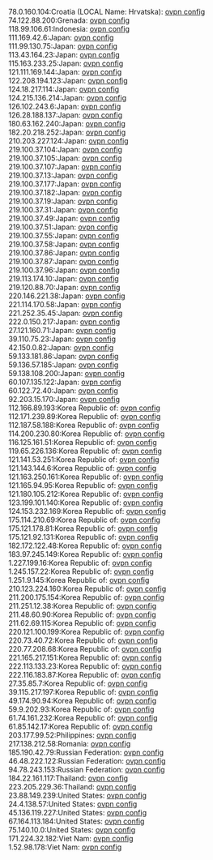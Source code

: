 78.0.160.104:Croatia (LOCAL Name: Hrvatska): [ovpn config](vpn/78_0_160_104.ovpn)  
74.122.88.200:Grenada: [ovpn config](vpn/74_122_88_200.ovpn)  
118.99.106.61:Indonesia: [ovpn config](vpn/118_99_106_61.ovpn)  
111.169.42.6:Japan: [ovpn config](vpn/111_169_42_6.ovpn)  
111.99.130.75:Japan: [ovpn config](vpn/111_99_130_75.ovpn)  
113.43.164.23:Japan: [ovpn config](vpn/113_43_164_23.ovpn)  
115.163.233.25:Japan: [ovpn config](vpn/115_163_233_25.ovpn)  
121.111.169.144:Japan: [ovpn config](vpn/121_111_169_144.ovpn)  
122.208.194.123:Japan: [ovpn config](vpn/122_208_194_123.ovpn)  
124.18.217.114:Japan: [ovpn config](vpn/124_18_217_114.ovpn)  
124.215.136.214:Japan: [ovpn config](vpn/124_215_136_214.ovpn)  
126.102.243.6:Japan: [ovpn config](vpn/126_102_243_6.ovpn)  
126.28.188.137:Japan: [ovpn config](vpn/126_28_188_137.ovpn)  
180.63.162.240:Japan: [ovpn config](vpn/180_63_162_240.ovpn)  
182.20.218.252:Japan: [ovpn config](vpn/182_20_218_252.ovpn)  
210.203.227.124:Japan: [ovpn config](vpn/210_203_227_124.ovpn)  
219.100.37.104:Japan: [ovpn config](vpn/219_100_37_104.ovpn)  
219.100.37.105:Japan: [ovpn config](vpn/219_100_37_105.ovpn)  
219.100.37.107:Japan: [ovpn config](vpn/219_100_37_107.ovpn)  
219.100.37.13:Japan: [ovpn config](vpn/219_100_37_13.ovpn)  
219.100.37.177:Japan: [ovpn config](vpn/219_100_37_177.ovpn)  
219.100.37.182:Japan: [ovpn config](vpn/219_100_37_182.ovpn)  
219.100.37.19:Japan: [ovpn config](vpn/219_100_37_19.ovpn)  
219.100.37.31:Japan: [ovpn config](vpn/219_100_37_31.ovpn)  
219.100.37.49:Japan: [ovpn config](vpn/219_100_37_49.ovpn)  
219.100.37.51:Japan: [ovpn config](vpn/219_100_37_51.ovpn)  
219.100.37.55:Japan: [ovpn config](vpn/219_100_37_55.ovpn)  
219.100.37.58:Japan: [ovpn config](vpn/219_100_37_58.ovpn)  
219.100.37.86:Japan: [ovpn config](vpn/219_100_37_86.ovpn)  
219.100.37.87:Japan: [ovpn config](vpn/219_100_37_87.ovpn)  
219.100.37.96:Japan: [ovpn config](vpn/219_100_37_96.ovpn)  
219.113.174.10:Japan: [ovpn config](vpn/219_113_174_10.ovpn)  
219.120.88.70:Japan: [ovpn config](vpn/219_120_88_70.ovpn)  
220.146.221.38:Japan: [ovpn config](vpn/220_146_221_38.ovpn)  
221.114.170.58:Japan: [ovpn config](vpn/221_114_170_58.ovpn)  
221.252.35.45:Japan: [ovpn config](vpn/221_252_35_45.ovpn)  
222.0.150.217:Japan: [ovpn config](vpn/222_0_150_217.ovpn)  
27.121.160.71:Japan: [ovpn config](vpn/27_121_160_71.ovpn)  
39.110.75.23:Japan: [ovpn config](vpn/39_110_75_23.ovpn)  
42.150.0.82:Japan: [ovpn config](vpn/42_150_0_82.ovpn)  
59.133.181.86:Japan: [ovpn config](vpn/59_133_181_86.ovpn)  
59.136.57.185:Japan: [ovpn config](vpn/59_136_57_185.ovpn)  
59.138.108.200:Japan: [ovpn config](vpn/59_138_108_200.ovpn)  
60.107.135.122:Japan: [ovpn config](vpn/60_107_135_122.ovpn)  
60.122.72.40:Japan: [ovpn config](vpn/60_122_72_40.ovpn)  
92.203.15.170:Japan: [ovpn config](vpn/92_203_15_170.ovpn)  
112.166.89.193:Korea Republic of: [ovpn config](vpn/112_166_89_193.ovpn)  
112.171.239.89:Korea Republic of: [ovpn config](vpn/112_171_239_89.ovpn)  
112.187.58.188:Korea Republic of: [ovpn config](vpn/112_187_58_188.ovpn)  
114.200.230.80:Korea Republic of: [ovpn config](vpn/114_200_230_80.ovpn)  
116.125.161.51:Korea Republic of: [ovpn config](vpn/116_125_161_51.ovpn)  
119.65.226.136:Korea Republic of: [ovpn config](vpn/119_65_226_136.ovpn)  
121.141.53.251:Korea Republic of: [ovpn config](vpn/121_141_53_251.ovpn)  
121.143.144.6:Korea Republic of: [ovpn config](vpn/121_143_144_6.ovpn)  
121.163.250.161:Korea Republic of: [ovpn config](vpn/121_163_250_161.ovpn)  
121.165.94.95:Korea Republic of: [ovpn config](vpn/121_165_94_95.ovpn)  
121.180.105.212:Korea Republic of: [ovpn config](vpn/121_180_105_212.ovpn)  
123.199.101.140:Korea Republic of: [ovpn config](vpn/123_199_101_140.ovpn)  
124.153.232.169:Korea Republic of: [ovpn config](vpn/124_153_232_169.ovpn)  
175.114.210.69:Korea Republic of: [ovpn config](vpn/175_114_210_69.ovpn)  
175.121.178.81:Korea Republic of: [ovpn config](vpn/175_121_178_81.ovpn)  
175.121.92.131:Korea Republic of: [ovpn config](vpn/175_121_92_131.ovpn)  
182.172.122.48:Korea Republic of: [ovpn config](vpn/182_172_122_48.ovpn)  
183.97.245.149:Korea Republic of: [ovpn config](vpn/183_97_245_149.ovpn)  
1.227.199.16:Korea Republic of: [ovpn config](vpn/1_227_199_16.ovpn)  
1.245.157.22:Korea Republic of: [ovpn config](vpn/1_245_157_22.ovpn)  
1.251.9.145:Korea Republic of: [ovpn config](vpn/1_251_9_145.ovpn)  
210.123.224.160:Korea Republic of: [ovpn config](vpn/210_123_224_160.ovpn)  
211.200.175.154:Korea Republic of: [ovpn config](vpn/211_200_175_154.ovpn)  
211.251.12.38:Korea Republic of: [ovpn config](vpn/211_251_12_38.ovpn)  
211.48.60.90:Korea Republic of: [ovpn config](vpn/211_48_60_90.ovpn)  
211.62.69.115:Korea Republic of: [ovpn config](vpn/211_62_69_115.ovpn)  
220.121.100.199:Korea Republic of: [ovpn config](vpn/220_121_100_199.ovpn)  
220.73.40.72:Korea Republic of: [ovpn config](vpn/220_73_40_72.ovpn)  
220.77.208.68:Korea Republic of: [ovpn config](vpn/220_77_208_68.ovpn)  
221.165.217.151:Korea Republic of: [ovpn config](vpn/221_165_217_151.ovpn)  
222.113.133.23:Korea Republic of: [ovpn config](vpn/222_113_133_23.ovpn)  
222.116.183.87:Korea Republic of: [ovpn config](vpn/222_116_183_87.ovpn)  
27.35.85.7:Korea Republic of: [ovpn config](vpn/27_35_85_7.ovpn)  
39.115.217.197:Korea Republic of: [ovpn config](vpn/39_115_217_197.ovpn)  
49.174.90.94:Korea Republic of: [ovpn config](vpn/49_174_90_94.ovpn)  
59.9.202.93:Korea Republic of: [ovpn config](vpn/59_9_202_93.ovpn)  
61.74.161.232:Korea Republic of: [ovpn config](vpn/61_74_161_232.ovpn)  
61.85.142.17:Korea Republic of: [ovpn config](vpn/61_85_142_17.ovpn)  
203.177.99.52:Philippines: [ovpn config](vpn/203_177_99_52.ovpn)  
217.138.212.58:Romania: [ovpn config](vpn/217_138_212_58.ovpn)  
185.190.42.79:Russian Federation: [ovpn config](vpn/185_190_42_79.ovpn)  
46.48.222.122:Russian Federation: [ovpn config](vpn/46_48_222_122.ovpn)  
94.78.243.153:Russian Federation: [ovpn config](vpn/94_78_243_153.ovpn)  
184.22.161.117:Thailand: [ovpn config](vpn/184_22_161_117.ovpn)  
223.205.229.36:Thailand: [ovpn config](vpn/223_205_229_36.ovpn)  
23.88.149.239:United States: [ovpn config](vpn/23_88_149_239.ovpn)  
24.4.138.57:United States: [ovpn config](vpn/24_4_138_57.ovpn)  
45.136.119.227:United States: [ovpn config](vpn/45_136_119_227.ovpn)  
67.164.113.184:United States: [ovpn config](vpn/67_164_113_184.ovpn)  
75.140.10.0:United States: [ovpn config](vpn/75_140_10_0.ovpn)  
171.224.32.182:Viet Nam: [ovpn config](vpn/171_224_32_182.ovpn)  
1.52.98.178:Viet Nam: [ovpn config](vpn/1_52_98_178.ovpn)  
